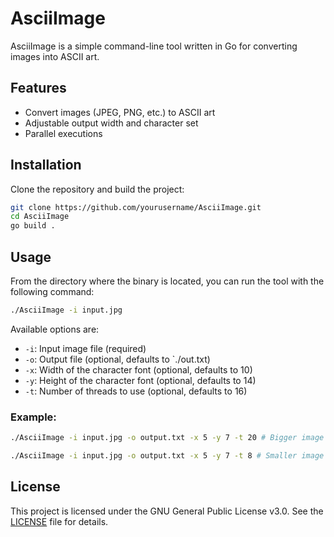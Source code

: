 # AsciiImage

AsciiImage is a simple command-line tool written in Go for converting images into ASCII art.

## Features

- Convert images (JPEG, PNG, etc.) to ASCII art
- Adjustable output width and character set
- Parallel executions

## Installation

Clone the repository and build the project:

```sh
git clone https://github.com/yourusername/AsciiImage.git
cd AsciiImage
go build .
```

## Usage
From the directory where the binary is located, you can run the tool with the following command:
```sh
./AsciiImage -i input.jpg
```
Available options are:
- `-i`: Input image file (required)
- `-o`: Output file (optional, defaults to `./out.txt)
- `-x`: Width of the character font (optional, defaults to 10)
- `-y`: Height of the character font (optional, defaults to 14)
- `-t`: Number of threads to use (optional, defaults to 16)

### Example:
```sh
./AsciiImage -i input.jpg -o output.txt -x 5 -y 7 -t 20 # Bigger image
```

```sh
./AsciiImage -i input.jpg -o output.txt -x 5 -y 7 -t 8 # Smaller image
```

## License
This project is licensed under the GNU General Public License v3.0. See the [LICENSE](LICENSE) file for details.